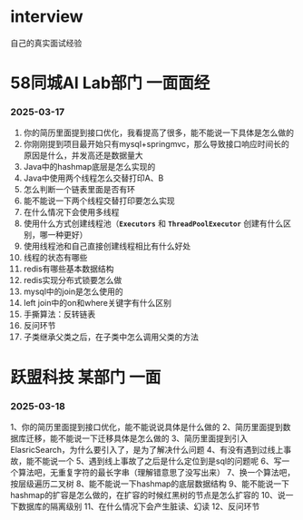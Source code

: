 # interview
自己的真实面试经验

# 58同城AI Lab部门 一面面经
### 2025-03-17
1. 你的简历里面提到接口优化，我看提高了很多，能不能说一下具体是怎么做的
2. 你刚刚提到项目最开始只有mysql+springmvc，那么导致接口响应时间长的原因是什么，并发高还是数据量大
3. Java中的hashmap底层是怎么实现的
4. Java中使用两个线程怎么交替打印A、B
5. 怎么判断一个链表里面是否有环
6. 能不能说一下两个线程交替打印要怎么实现
7. 在什么情况下会使用多线程
8. 使用什么方式创建线程池（**`Executors`** 和 **`ThreadPoolExecutor`** 创建有什么区别，哪一种更好）
9. 使用线程池和自己直接创建线程相比有什么好处
10. 线程的状态有哪些
11. redis有哪些基本数据结构
12. redis实现分布式锁要怎么做
13. mysql中的join是怎么使用的
14. left join中的on和where关键字有什么区别
15. 手撕算法：反转链表
16. 反问环节
17. 子类继承父类之后，在子类中怎么调用父类的方法


# 跃盟科技 某部门 一面
### 2025-03-18
1、你的简历里面提到接口优化，能不能说说具体是什么做的
2、简历里面提到数据库迁移，能不能说一下迁移具体是怎么做的
3、简历里面提到引入ElasricSearch，为什么要引入了，是为了解决什么问题
4、有没有遇到过线上事故，能不能说一个
5、遇到线上事故了之后是什么定位到是sql的问题呢
6、写一个算法吧，无重复字符的最长字串（理解错意思了没写出来）
7、换一个算法吧，按层级遍历二叉树
8、能不能说一下hashmap的底层数据结构
9、能不能说一下hashmap的扩容是怎么做的，在扩容的时候红黑树的节点是怎么扩容的
10、说一下数据库的隔离级别
11、在什么情况下会产生脏读、幻读
12、反问环节
